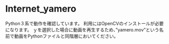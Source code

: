 # Internet_yamero
Python３系で動作を確認しています。
利用にはOpenCVのインストールが必要になります。
ｙを選択した場合に動画を再生するため、”yamero.mov”という名前で動画をPythonファイルと同階層においてください。
